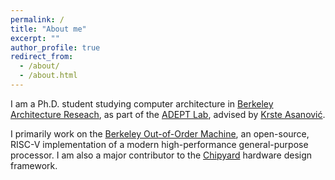 ```yaml
---
permalink: /
title: "About me"
excerpt: ""
author_profile: true
redirect_from:
  - /about/
  - /about.html
---
```


I am a Ph.D. student studying computer architecture in [Berkeley Architecture Reseach](https://bar.eecs.berkeley.edu/), as part of the [ADEPT Lab](https://adept.eecs.berkeley.edu/), advised by [Krste Asanović](https://people.eecs.berkeley.edu/~krste/).

I primarily work on the [Berkeley Out-of-Order Machine](https://boom-core.org/), an open-source, RISC-V implementation of a modern high-performance general-purpose processor. I am also a major contributor to the [Chipyard](https://github.com/ucb-bar/chipyard) hardware design framework.
